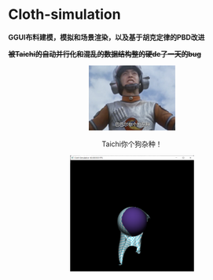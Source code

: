 # Cloth-simulation

**GGUI布料建模，模拟和场景渲染，以及基于胡克定律的PBD改进**

**~~被Taichi的自动并行化和混乱的数据结构整的硬de了一天的bug~~**

<div align=center>
<img src="https://github.com/1242857339/Taichi-simulation/blob/main/Lab3%20Cloth-simulation/fuck.jpeg" width = "35%" height = "35%" />
<center><p>Taichi你个狗杂种！</p></center>
</div> 
<div align=center>
<img src="https://github.com/1242857339/Taichi-simulation/blob/main/Lab3%20Cloth-simulation/show.png" width = "50%" height = "50%" />
</div> 

